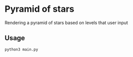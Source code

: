 # Pyramid of stars


Rendering a pyramid of stars based on levels that user input

## Usage

```python
python3 main.py
```

